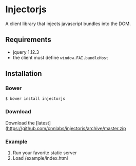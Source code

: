 # Injectorjs

A client library that injects javascript bundles into the DOM.

## Requirements

- jquery 1.12.3
- the client must define `window.FAI.bundleHost`

## Installation

### Bower

```
$ bower install injectorjs
```

### Download

Download the [latest](https://github.com/cnnlabs/injectorjs/archive/master.zip

### Example

1. Run your favorite static server
2. Load /example/index.html
